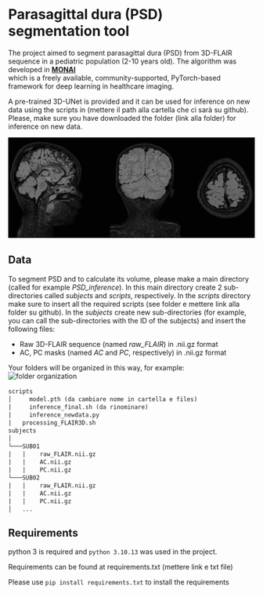 # Parasagittal dura (PSD) segmentation tool 

The project aimed to segment parasagittal dura (PSD) from 3D-FLAIR sequence in a pediatric population (2-10 years old).
The algorithm was developed in [**MONAI**<br>](https://monai.io/)which is a freely available, community-supported, PyTorch-based framework for deep learning in healthcare imaging.

A pre-trained 3D-UNet is provided and it can be used for inference on new data using the scripts in (mettere il path alla cartella che ci sarà su github). 
Please, make sure you have downloaded the folder (link alla folder) for inference on new data.

<p align="center">
  <img src="https://github.com/gloria-rizzato/MONAI-segmentation/blob/main/PSD.gif"/>
</p>

## Data

To segment PSD and to calculate its volume, please make a main directory (called for example *PSD_inference*). In this main directory create 2 sub-directories called *subjects* and *scripts*, respectively. In the *scripts* directory make sure to insert all the required scripts (see folder e mettere link alla folder su github). In the *subjects*  create new sub-directories (for example, you can call the sub-directories with the ID of the subjects) and insert the following files:

- Raw 3D-FLAIR sequence (named *raw_FLAIR*) in .nii.gz format
- AC, PC masks (named *AC* and *PC*, respectively) in .nii.gz format

Your folders will be organized in this way, for example:
![folder organization](https://github.com/user-attachments/assets/594b2b22-0592-45bf-b323-51c194c5d1d4)

```
scripts
│	  model.pth (da cambiare nome in cartella e files)
|	  inference_final.sh (da rinominare)
|	  inference_newdata.py
|  	processing_FLAIR3D.sh 
subjects
│
└───SUB01
|   |    raw_FLAIR.nii.gz
|   |    AC.nii.gz
|   |    PC.nii.gz
└───SUB02
|   |    raw_FLAIR.nii.gz
|   |    AC.nii.gz
|   |    PC.nii.gz
│   ...
```

## Requirements

python 3 is required and `python 3.10.13` was used in the project.

Requirements can be found at requirements.txt (mettere link e txt file)

Please use ```pip install requirements.txt``` to install the requirements
